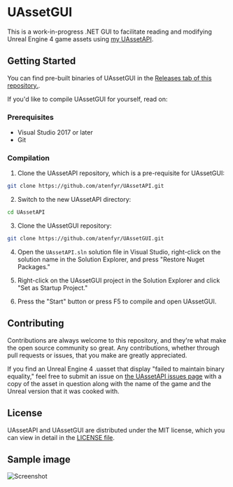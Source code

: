 # UAssetGUI
This is a work-in-progress .NET GUI to facilitate reading and modifying Unreal Engine 4 game assets using [my UAssetAPI](https://github.com/atenfyr/UAssetAPI).

## Getting Started
You can find pre-built binaries of UAssetGUI in the [Releases tab of this repository.](https://github.com/atenfyr/UAssetGUI/releases).

If you'd like to compile UAssetGUI for yourself, read on:

### Prerequisites
* Visual Studio 2017 or later
* Git

### Compilation
1. Clone the UAssetAPI repository, which is a pre-requisite for UAssetGUI:

```sh
git clone https://github.com/atenfyr/UAssetAPI.git
```

2. Switch to the new UAssetAPI directory:

```sh
cd UAssetAPI
```

3. Clone the UAssetGUI repository:

```sh
git clone https://github.com/atenfyr/UAssetGUI.git
```

4. Open the `UAssetAPI.sln` solution file in Visual Studio, right-click on the solution name in the Solution Explorer, and press "Restore Nuget Packages."

5. Right-click on the UAssetGUI project in the Solution Explorer and click "Set as Startup Project."

6. Press the "Start" button or press F5 to compile and open UAssetGUI.

## Contributing
Contributions are always welcome to this repository, and they're what make the open source community so great. Any contributions, whether through pull requests or issues, that you make are greatly appreciated.

If you find an Unreal Engine 4 .uasset that display "failed to maintain binary equality," feel free to submit an issue on [the UAssetAPI issues page](https://github.com/atenfyr/UAssetAPI/issues) with a copy of the asset in question along with the name of the game and the Unreal version that it was cooked with.

## License
UAssetAPI and UAssetGUI are distributed under the MIT license, which you can view in detail in the [LICENSE file](LICENSE).

## Sample image
![Screenshot](https://i.imgur.com/MYRTXuM.png)
